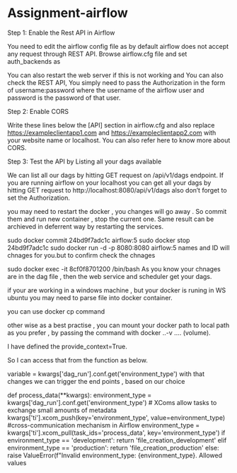 # Assignment-airflow

Step 1: Enable the Rest API in Airflow

You need to edit the airflow config file as by default airflow does not accept any request through REST API. Browse airflow.cfg file and set auth_backends as

You can also restart the web server if this is not working and You can also check the REST API, You simply need to pass the Authorization in the form of username:password where the username of the airflow user and password is the password of that user.

Step 2: Enable CORS

Write these lines below the [API] section in airflow.cfg and also replace https://exampleclientapp1.com and https://exampleclientapp2.com with your website name or localhost. You can also refer here to know more about CORS.

Step 3: Test the API by Listing all your dags available

We can list all our dags by hitting GET request on /api/v1/dags endpoint. If you are running airflow on your localhost you can get all your dags by hitting GET request to http://localhost:8080/api/v1/dags also don’t forget to set the Authorization.



you may need to restart the docker , you changes will go away . So commit them and run new container , stop the current one. Same result can be archieved in deferrent way by restarting the services.

 sudo docker commit 24bd9f7adc1c airflow:5
sudo docker stop 24bd9f7adc1c
 sudo docker run -d -p 8080:8080  airflow:5
names and ID will chnages for you.but to confirm check the chnages

 sudo docker exec -it 8cf0f8701200 /bin/bash
As you know your chnages are in the dag file , then the web service and scheduler get your dags.

if your are working in a windows machine , but your docker is runing in WS ubuntu you may need to parse file into docker container.

you can use docker cp command

other wise as a best practise , you can mount your docker path to local path as you prefer , by passing the command with docker ..-v …. (volume).



I have defined the provide_context=True.

So I can access that from the function as below.

  variable = kwargs['dag_run'].conf.get('environment_type')
with that changes we can trigger the end points , based on our choice


def process_data(**kwargs):
    environment_type = kwargs['dag_run'].conf.get('environment_type')       # XComs allow tasks to exchange small amounts of metadata
    kwargs['ti'].xcom_push(key='environment_type', value=environment_type) #cross-communication mechanism in Airflow
    environment_type = kwargs['ti'].xcom_pull(task_ids='process_data', key='environment_type')
    if environment_type == 'development':
        return 'file_creation_development'
    elif environment_type == 'production':
        return 'file_creation_production'
    else:
        raise ValueError(f"Invalid environment_type: {environment_type}. Allowed values